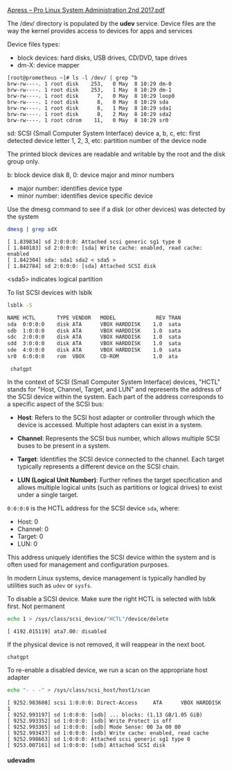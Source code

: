 [Apress – Pro Linux System Administration 2nd 2017.pdf](file:///E:/_DEVOPS/APRESS/_LINUX/Apress%20%E2%80%93%20Pro%20Linux%20System%20Administration%202nd%202017.pdf)

The /dev/ directory is populated by the **udev** service. Device files are the way the kernel provides access to devices for apps and services

Device files types:
* block devices: hard disks, USB drives, CD/DVD, tape drives
* dm-X: device mapper

```
[root@prometheus ~]# ls -l /dev/ | grep ^b
brw-rw----. 1 root disk    253,   0 May  8 10:29 dm-0
brw-rw----. 1 root disk    253,   1 May  8 10:29 dm-1
brw-rw----. 1 root disk      7,   0 May  8 10:29 loop0
brw-rw----. 1 root disk      8,   0 May  8 10:29 sda
brw-rw----. 1 root disk      8,   1 May  8 10:29 sda1
brw-rw----. 1 root disk      8,   2 May  8 10:29 sda2
brw-rw----. 1 root cdrom    11,   0 May  8 10:29 sr0
```

sd: SCSI (Small Computer System Interface) device
a, b, c, etc: first detected device letter
1, 2, 3, etc: partition number of the device node

The printed block devices are readable and writable by the root and the disk group only.

b: block device
disk 8, 0:  device major and minor numbers
* major number: identifies device type
* minor number: identifies device specific device

Use the dmesg command to see if a disk (or other devices) was detected by the system

``` bash
dmesg | grep sdX
```

```
[ 1.839834] sd 2:0:0:0: Attached scsi generic sg1 type 0
[ 1.840183] sd 2:0:0:0: [sda] Write cache: enabled, read cache: enabled
[ 1.842304] sda: sda1 sda2 < sda5 >
[ 1.842784] sd 2:0:0:0: [sda] Attached SCSI disk
```

\<sda5> indicates logical partition

To list SCSI devices with lsblk

``` bash
lsblk -S
```

``` bash
NAME HCTL       TYPE VENDOR   MODEL             REV TRAN
sda  0:0:0:0    disk ATA      VBOX HARDDISK    1.0  sata
sdb  1:0:0:0    disk ATA      VBOX HARDDISK    1.0  sata
sdc  2:0:0:0    disk ATA      VBOX HARDDISK    1.0  sata
sdd  3:0:0:0    disk ATA      VBOX HARDDISK    1.0  sata
sde  4:0:0:0    disk ATA      VBOX HARDDISK    1.0  sata
sr0  6:0:0:0    rom  VBOX     CD-ROM           1.0  ata
```

` chatgpt`

In the context of SCSI (Small Computer System Interface) devices, "HCTL" stands for "Host, Channel, Target, and LUN" and represents the address of the SCSI device within the system. Each part of the address corresponds to a specific aspect of the SCSI bus:

* **Host**: Refers to the SCSI host adapter or controller through which the device is accessed. Multiple host adapters can exist in a system.
    
- **Channel**: Represents the SCSI bus number, which allows multiple SCSI buses to be present in a system.
    
- **Target**: Identifies the SCSI device connected to the channel. Each target typically represents a different device on the SCSI chain.
    
- **LUN (Logical Unit Number)**: Further refines the target specification and allows multiple logical units (such as partitions or logical drives) to exist under a single target.
    

`0:0:0:0` is the HCTL address for the SCSI device `sda`, where:

- Host: 0
- Channel: 0
- Target: 0
- LUN: 0

This address uniquely identifies the SCSI device within the system and is often used for management and configuration purposes.

In modern Linux systems, device management is typically handled by utilities such as `udev` or `sysfs`. 

 To disable a SCSI device. Make sure the right HCTL is selected with lsblk first. Not permanent

 ``` bash
 echo 1 > /sys/class/scsi_device/"HCTL"/device/delete
 ```

``` #dmesg
[ 4192.015119] ata7.00: disabled
```

If the physical device is not removed, it will reappear in the next boot.

`chatgpt`

To re-enable a disabled device, we run a scan on the appropriate host adapter

``` bash
echo "- - -" > /sys/class/scsi_host/host1/scan
```

```
[ 9252.983608] scsi 1:0:0:0: Direct-Access     ATA      VBOX HARDDISK    1
[ 9252.993197] sd 1:0:0:0: [sdb] ... blocks: (1.13 GB/1.05 GiB)
[ 9252.993352] sd 1:0:0:0: [sdb] Write Protect is off
[ 9252.993365] sd 1:0:0:0: [sdb] Mode Sense: 00 3a 00 00
[ 9252.993437] sd 1:0:0:0: [sdb] Write cache: enabled, read cache
[ 9252.998663] sd 1:0:0:0: Attached scsi generic sg1 type 0
[ 9253.007161] sd 1:0:0:0: [sdb] Attached SCSI disk
```

#### udevadm 

